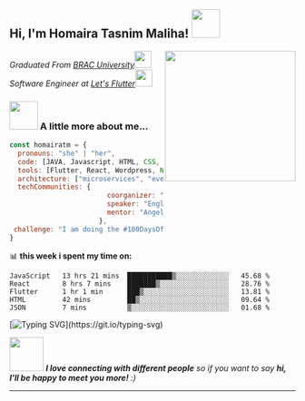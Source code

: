 <h2> Hi, I'm Homaira Tasnim Maliha! <img src="https://media.giphy.com/media/mGcNjsfWAjY5AEZNw6/giphy.gif" width="50"></h2>
<img align='right' src="https://media.giphy.com/media/ieyl9zmCjO4b4t6qoY/giphy.gif" width="230">
<p><em>Graduated From <a href="http://www.bracu.ac.bd">BRAC University</a><img src="https://media.giphy.com/media/fYSnHlufseco8Fh93Z/giphy.gif" width="30"></br>Software Engineer at <a href="https://www.letsflutter.com">Let's Flutter</a><img src="https://media.giphy.com/media/WUlplcMpOCEmTGBtBW/giphy.gif" width="30"> 
</em></p>


### <img src="https://media.giphy.com/media/VgCDAzcKvsR6OM0uWg/giphy.gif" width="50"> A little more about me...  

```javascript
const homairatm = {
  pronouns: "she" | "her",
  code: [JAVA, Javascript, HTML, CSS, Dart, Python],
  tools: [Flutter, React, Wordpress, Node, Docker],
  architecture: ["microservices", "event-driven", "design system pattern"],
  techCommunities: {
                        coorganizer: "Homaira",
                        speaker: "English",
                        mentor: "Angela YU"
                      },
 challenge: "I am doing the #100DaysOfCode challenge focused on react and NodeJS"
}
```


📊 **this week i spent my time on:**
<!--START_SECTION:waka-->
```text
JavaScript   13 hrs 21 mins  ███████████▒░░░░░░░░░░░░░   45.68 % 
React        8 hrs 7 mins    ███████▒░░░░░░░░░░░░░░░░░   28.76 % 
Flutter      1 hr 1 min      ███▒░░░░░░░░░░░░░░░░░░░░░   13.81 % 
HTML         42 mins         ██▒░░░░░░░░░░░░░░░░░░░░░░   09.64 % 
JSON         7 mins          ▒░░░░░░░░░░░░░░░░░░░░░░░░   01.68 % 
```
<!--END_SECTION:waka-->


[![Typing SVG](https://readme-typing-svg.herokuapp.com/?lines=Fix+the+cause,+not+the+symptom..;Knowlege+is+power.)](https://git.io/typing-svg)

<img src="https://media.giphy.com/media/LnQjpWaON8nhr21vNW/giphy.gif" width="60"> <em><b>I love connecting with different people</b> so if you want to say <b>hi, I'll be happy to meet you more!</b> :)</em>

---
